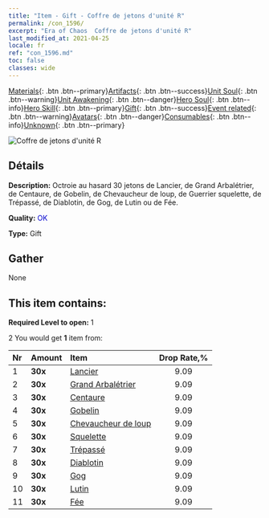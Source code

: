 ```yaml
---
title: "Item - Gift - Coffre de jetons d'unité R"
permalink: /con_1596/
excerpt: "Era of Chaos  Coffre de jetons d'unité R"
last_modified_at: 2021-04-25
locale: fr
ref: "con_1596.md"
toc: false
classes: wide
---
```

 [Materials](/ItemsFR/){: .btn .btn--primary}[Artifacts](/ItemsFR/Artifacts/){: .btn .btn--success}[Unit Soul](/ItemsFR/UnitSoul/){: .btn .btn--warning}[Unit Awakening](/ItemsFR/UnitAwakening/){: .btn .btn--danger}[Hero Soul](/ItemsFR/HeroSoul/){: .btn .btn--info}[Hero Skill](/ItemsFR/HeroSkill/){: .btn .btn--primary}[Gift](/ItemsFR/Gift/){: .btn .btn--success}[Event related](/ItemsFR/Events/){: .btn .btn--warning}[Avatars](/ItemsFR/Avatars/){: .btn .btn--danger}[Consumables](/ItemsFR/Consumables/){: .btn .btn--info}[Unknown](/ItemsFR/Unknown/){: .btn .btn--primary}

 ![Coffre de jetons d'unité R](/images/t/i_907208.png)

## Détails
 **Description:** Octroie au hasard 30 jetons de Lancier, de Grand Arbalétrier, de Centaure, de Gobelin, de Chevaucheur de loup, de Guerrier squelette, de Trépassé, de Diablotin, de Gog, de Lutin ou de Fée.

 **Quality:** <span style="color: #0000CD">OK</span>

 **Type:** Gift

## Gather

  None

## This item contains:

 **Required Level to open:** 1

 2 You would get **1** item  from:

  | Nr | Amount |     Item    | Drop Rate,% |
  |:---|:-------|:------------|:---------:|
  | 1 |  **30x** | [Lancier](/ItemsFR/unt_190/) | 9.09 | 
  | 2 |  **30x** | [Grand Arbalétrier](/ItemsFR/unt_191/) | 9.09 | 
  | 3 |  **30x** | [Centaure](/ItemsFR/unt_199/) | 9.09 | 
  | 4 |  **30x** | [Gobelin](/ItemsFR/unt_217/) | 9.09 | 
  | 5 |  **30x** | [Chevaucheur de loup](/ItemsFR/unt_218/) | 9.09 | 
  | 6 |  **30x** | [Squelette](/ItemsFR/unt_208/) | 9.09 | 
  | 7 |  **30x** | [Trépassé](/ItemsFR/unt_209/) | 9.09 | 
  | 8 |  **30x** | [Diablotin](/ItemsFR/unt_226/) | 9.09 | 
  | 9 |  **30x** | [Gog](/ItemsFR/unt_227/) | 9.09 | 
  | 10 |  **30x** | [Lutin](/ItemsFR/unt_235/) | 9.09 | 
  | 11 |  **30x** | [Fée](/ItemsFR/unt_262/) | 9.09 | 

